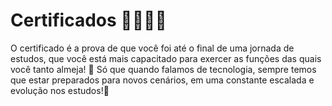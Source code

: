 # Certificados 👨‍🎓👩‍🎓
O certificado é a prova de que você foi até o final de uma jornada de estudos, que você está mais capacitado para exercer as funções das quais você tanto almeja! 
🧗 Só que quando falamos de tecnologia, sempre temos que estar preparados para novos cenários, em uma constante escalada e evolução nos estudos!🧗
